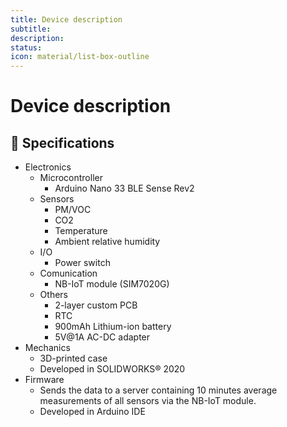 ```yaml
---
title: Device description
subtitle: 
description: 
status: 
icon: material/list-box-outline
---
```


# Device description


## 📝 Specifications

- Electronics
  - Microcontroller
    - Arduino Nano 33 BLE Sense Rev2
  - Sensors
    - PM/VOC
    - CO2
    - Temperature
    - Ambient relative humidity
  - I/O
    - Power switch
  - Comunication
    - NB-IoT module (SIM7020G)
  - Others
    - 2-layer custom PCB
    - RTC
    - 900mAh Lithium-ion battery
    - 5V@1A AC-DC adapter
- Mechanics
  - 3D-printed case
  - Developed in SOLIDWORKS® 2020
- Firmware
  - Sends the data to a server containing 10 minutes average measurements of all sensors via the NB-IoT module.
  - Developed in Arduino IDE
